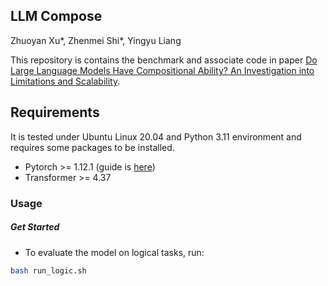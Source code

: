 ## LLM Compose
Zhuoyan Xu*, Zhenmei Shi*, Yingyu Liang

This repository is contains the benchmark and associate code in paper
[Do Large Language Models Have Compositional Ability? An Investigation into Limitations and Scalability](https://openreview.net/pdf?id=4XPeF0SbJs). 

## Requirements

It is tested under Ubuntu Linux 20.04 and Python 3.11 environment and requires some packages to be installed.

 - Pytorch >= 1.12.1 (guide is [here](https://pytorch.org/get-started/locally/))
 - Transformer >= 4.37


### Usage

##### Get Started

- To evaluate the model on logical tasks, run:

```bash
bash run_logic.sh
```


<!-- ### Citing -->

<!-- If you find our code useful, please consider citing:

```
@inproceedings{
    xu2024towards,
    title={Towards Few-Shot Adaptation of Foundation Models via Multitask Finetuning},
    author={Zhuoyan Xu and Zhenmei Shi and Junyi Wei and Fangzhou Mu and Yin Li and Yingyu Liang},
    booktitle={The Twelfth International Conference on Learning Representations},
    year={2024},
    url={https://openreview.net/forum?id=1jbh2e0b2K}
}
``` -->
